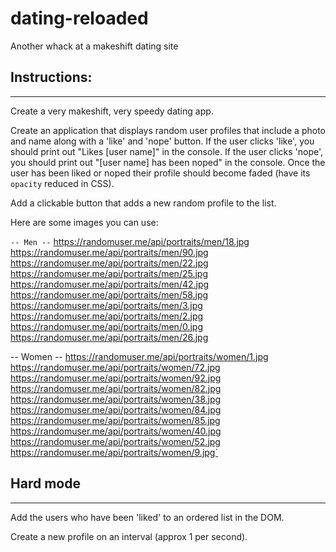 # dating-reloaded
Another whack at a makeshift dating site

## Instructions:
---
Create a very makeshift, very speedy dating app.

Create an application that displays random user profiles that include a photo and name along with a 'like' and 'nope' button. If the user clicks 'like', you should print out "Likes [user name]" in the console. If the user clicks 'nope', you should print out "[user name] has been noped" in the console. Once the user has been liked or noped their profile should become faded (have its `opacity` reduced in CSS).

Add a clickable button that adds a new random profile to the list.

Here are some images you can use:

`-- Men --`
https://randomuser.me/api/portraits/men/18.jpg
https://randomuser.me/api/portraits/men/90.jpg
https://randomuser.me/api/portraits/men/22.jpg
https://randomuser.me/api/portraits/men/25.jpg
https://randomuser.me/api/portraits/men/42.jpg
https://randomuser.me/api/portraits/men/58.jpg
https://randomuser.me/api/portraits/men/3.jpg
https://randomuser.me/api/portraits/men/2.jpg
https://randomuser.me/api/portraits/men/0.jpg
https://randomuser.me/api/portraits/men/26.jpg

-- Women --
https://randomuser.me/api/portraits/women/1.jpg
https://randomuser.me/api/portraits/women/72.jpg
https://randomuser.me/api/portraits/women/92.jpg
https://randomuser.me/api/portraits/women/82.jpg
https://randomuser.me/api/portraits/women/38.jpg
https://randomuser.me/api/portraits/women/84.jpg
https://randomuser.me/api/portraits/women/85.jpg
https://randomuser.me/api/portraits/women/40.jpg
https://randomuser.me/api/portraits/women/52.jpg
https://randomuser.me/api/portraits/women/9.jpg`


## Hard mode
---
Add the users who have been 'liked' to an ordered list in the DOM.

Create a new profile on an interval (approx 1 per second).
